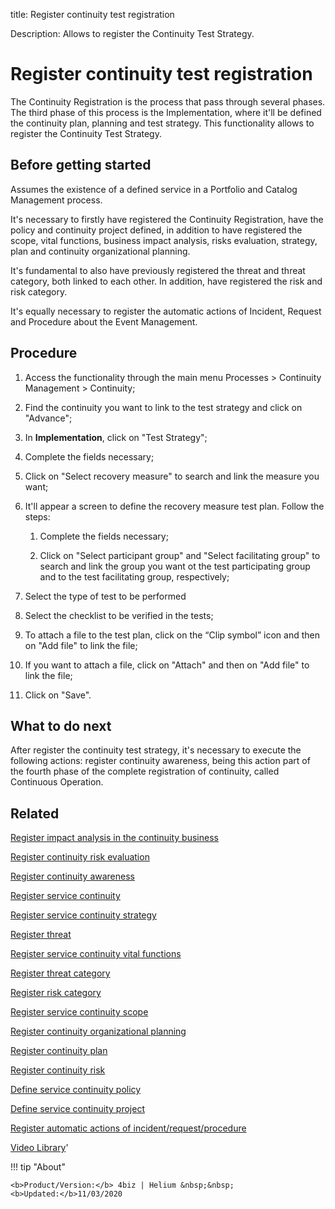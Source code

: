 title: Register continuity test registration

Description: Allows to register the Continuity Test Strategy.
# Register continuity test registration

The Continuity Registration is the process that pass through several phases. The third phase of this process is the Implementation, where it'll be defined the continuity plan, planning and test strategy. This functionality allows to register the Continuity Test Strategy.

Before getting started
--------------------------

Assumes the existence of a defined service in a Portfolio and Catalog Management
process.

It's necessary to firstly have registered the Continuity Registration, have the
policy and continuity project defined, in addition to have registered the scope,
vital functions, business impact analysis, risks evaluation, strategy, plan and
continuity organizational planning.

It's fundamental to also have previously registered the threat and threat
category, both linked to each other. In addition, have registered the risk and
risk category.

It's equally necessary to register the automatic actions of Incident, Request
and Procedure about the Event Management.

Procedure
-------------

1.  Access the functionality through the main menu Processes \> Continuity
    Management \> Continuity;

2.  Find the continuity you want to link to the test strategy and click on
    "Advance";

3.  In **Implementation**, click on "Test Strategy";

4.  Complete the fields necessary;

5.  Click on "Select recovery measure" to search and link the measure you want;

6.  It'll appear a screen to define the recovery measure test plan. Follow the
    steps:

    1.  Complete the fields necessary;

    2.  Click on "Select participant group" and "Select facilitating group" to
        search and link the group you want ot the test participating group and
        to the test facilitating group, respectively;

7.  Select the type of test to be performed

8.  Select the checklist to be verified in the tests;

9.  To attach a file to the test plan, click on the “Clip symbol” icon and then
    on "Add file" to link the file;

10. If you want to attach a file, click on "Attach" and then on "Add file" to
    link the file;

11. Click on "Save".

What to do next
-------------------

After register the continuity test strategy, it's necessary to execute the
following actions: register continuity awareness, being this action part of the
fourth phase of the complete registration of continuity, called Continuous
Operation.

Related
-----------

[Register impact analysis in the continuity business](/en-us/4biz-helium/processes/continuity/use/impact-analysis-continuity-business.html)

[Register continuity risk evaluation](/en-us/4biz-helium/processes/continuity/use/continuity-risk-evaluation.html)

[Register continuity awareness](/en-us/4biz-helium/processes/continuity/use/continuity-awareness.html)

[Register service continuity](/en-us/4biz-helium/processes/continuity/use/register-service-continuity.html)

[Register service continuity strategy](/en-us/4biz-helium/processes/continuity/use/service-continuity-strategy.html)

[Register threat](/en-us/4biz-helium/processes/continuity/configuration/register-threat.html)

[Register service continuity vital functions](/en-us/4biz-helium/processes/continuity/use/continuity-vital-functions.html)

[Register threat category](/en-us/4biz-helium/processes/continuity/configuration/threat-category.html)

[Register risk category](/en-us/4biz-helium/processes/continuity/configuration/risk-category.html)

[Register service continuity scope](/en-us/4biz-helium/processes/continuity/use/service-continuity-scope.html)

[Register continuity organizational planning](/en-us/4biz-helium/processes/continuity/use/continuity-organizational-planning.html)

[Register continuity plan](/en-us/4biz-helium/processes/continuity/use/continuity-plan.html)

[Register continuity risk](/en-us/4biz-helium/processes/continuity/configuration/register-continuity-risk.html)

[Define service continuity policy](/en-us/4biz-helium/processes/continuity/use/continuity-policy.html)

[Define service continuity project](/en-us/4biz-helium/processes/continuity/use/service-continuity-project.html)

[Register automatic actions of incident/request/procedure](/en-us/4biz-helium/additional-features/automation-of-operation/configuration/register-automatic-actions-incident-request-procedure.html)

<i class='fa fa-youtube-play  fa-2x' style='color:#97ce17;vertical-align: middle;'> </i> [Video Library](https://www.youtube.com/playlist?list=PLB5qK2uzf2RPwpIsGu97d5LVHeTNzpTMC)'

!!! tip "About"

    <b>Product/Version:</b> 4biz | Helium &nbsp;&nbsp;
    <b>Updated:</b>11/03/2020
